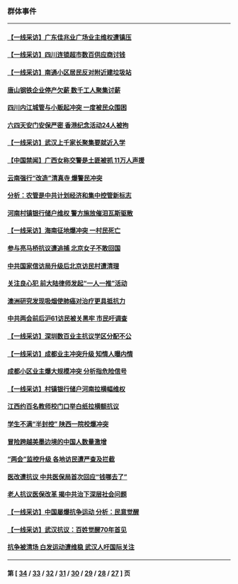 ### 群体事件
---
#### [【一线采访】广东佳兆业广场业主维权遭镇压](../../pages/ncid279/n14028175.md) 
#### [【一线采访】四川连锁超市数百供应商讨钱](../../pages/ncid279/n14025102.md) 
#### [【一线采访】南通小区居民反对附近建垃圾站](../../pages/ncid279/n14021690.md) 
#### [唐山钢铁企业停产欠薪 数千工人聚集讨薪](../../pages/ncid279/n14017404.md) 
#### [四川内江城管与小贩起冲突 一度被民众围困](../../pages/ncid279/n14015922.md) 
#### [六四天安门安保严密 香港纪念活动24人被拘](../../pages/ncid279/n14009800.md) 
#### [【一线采访】武汉上千家长聚集要就近入学](../../pages/ncid279/n14009497.md) 
#### [【中国禁闻】广西女称交警是土匪被抓 11万人声援](../../pages/ncid279/n14006869.md) 
#### [云南强行“改造”清真寺 爆警民冲突](../../pages/ncid279/n14005561.md) 
#### [分析：农管是中共计划经济和集中控管新标志](../../pages/ncid279/n14000665.md) 
#### [河南村镇银行储户维权 警方施放催泪瓦斯驱散](../../pages/ncid279/n13998750.md) 
#### [【一线采访】海南征地爆冲突 一村民死亡](../../pages/ncid279/n13989137.md) 
#### [参与亮马桥抗议遭追捕 北京女子不敢回国](../../pages/ncid279/n13985420.md) 
#### [中共国家信访局升级后北京访民村遭清理](../../pages/ncid279/n13984826.md) 
#### [关注良心犯 前大陆律师发起“一人一推”活动](../../pages/ncid279/n13980524.md) 
#### [澳洲研究发现吸烟使肺癌对治疗更具抵抗力](../../pages/ncid279/n13977762.md) 
#### [中共两会前后沪61访民被关黑牢 市民吁调查](../../pages/ncid279/n13976054.md) 
#### [【一线采访】深圳数百业主抗议学区分配不公](../../pages/ncid279/n13976680.md) 
#### [【一线采访】成都业主冲突升级 知情人曝内情](../../pages/ncid279/n13965289.md) 
#### [成都小区业主爆大规模冲突 分析指危险信号](../../pages/ncid279/n13964520.md) 
#### [【一线采访】村镇银行储户河南拉横幅维权](../../pages/ncid279/n13964555.md) 
#### [江西约百名教师校门口举白纸拉横额抗议](../../pages/ncid279/n13958579.md) 
#### [学生不满“半封控” 陕西一院校爆冲突](../../pages/ncid279/n13946647.md) 
#### [冒险跨越美墨边境的中国人数量激增](../../pages/ncid279/n13946742.md) 
#### [“两会”监控升级 各地访民遭严查及拦截](../../pages/ncid279/n13942702.md) 
#### [医改遭抗议 中共医保局首次回应“钱哪去了”](../../pages/ncid279/n13938290.md) 
#### [老人抗议医保改革 揭中共治下深层社会问题](../../pages/ncid279/n13934963.md) 
#### [【一线采访】中国屡爆抗争运动 分析：民意觉醒](../../pages/ncid279/n13934024.md) 
#### [【一线采访】武汉抗议：百姓觉醒70年首见](../../pages/ncid279/n13931265.md) 
#### [抗争被清场 白发运动遭维稳 武汉人吁国际关注](../../pages/ncid279/n13931147.md) 

---
#### 第 [ [34](./34.md) / [33](./33.md) / [32](./32.md) / [31](./31.md) / [30](./30.md) / [29](./29.md) / [28](./28.md) / [27](./27.md) ] 页
